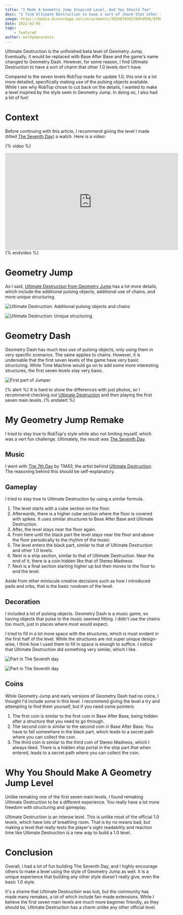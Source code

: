```yaml
---
title: "I Made A Geometry Jump Inspired Level, And You Should Too"
desc: "I find Ultimate Destruction to have a sort of charm that other 1.0 levels don't have."
image: https://media.discordapp.net/attachments/392087938239954950/939669325634236446/7day.png?width=1202&height=676
date: 2022-02-05
tags:
    - featured
author: moldymacaronix
---
```


Ultimate Destruction is the unfinished beta level of Geometry Jump. Eventually, it would be replaced with Base After Base and the game's name changed to Geometry Dash. However, for some reason, I find Ultimate Destruction to have a sort of charm that other 1.0 levels don't have.

Compared to the seven levels RobTop made for update 1.0, this one is a lot more detailed, specifically making use of the pulsing objects available. While I see why RobTop chose to cut back on the details, I wanted to make a level inspired by the style seen in Geometry Jump. In doing so, I also had a lot of fun!

# Context

Before continuing with this article, I recommend giving the level I made (titled [The Seventh Day](https://gdbrowser.com/77911546)) a watch. Here is a video:

{% video %}
<iframe width="560" height="315" src="https://www.youtube.com/embed/eb8qdxESzoY" title="YouTube video player" frameborder="0" allow="accelerometer; autoplay; clipboard-write; encrypted-media; gyroscope; picture-in-picture" allowfullscreen></iframe>
{% endvideo %}

# Geometry Jump

As I said, [Ultimate Destruction from Geometry Jump](https://youtu.be/727pUHwWSVg) has a lot more details, which include the additional pulsing objects, additional use of chains, and more unique structuring.

![Ultimate Destruction: Additional pulsing objects and chains](https://media.discordapp.net/attachments/392087938239954950/939674366583640184/unknown.png)

![Ultimate Destruction: Unique structuring](https://media.discordapp.net/attachments/392087938239954950/939674556451389462/unknown.png)

# Geometry Dash

Geometry Dash has much less use of pulsing objects, only using them in very specific scenarios. The same applies to chains. However, it is undeniable that the first seven levels of the game have very basic structuring. While Time Machine would go on to add some more interesting structures, the first seven levels stay very basic.

![First part of Jumper](https://media.discordapp.net/attachments/392087938239954950/939675832534835220/unknown.png)

{% alert %}
It is hard to show the differences with just photos, so I recommend checking out [Ultimate Destruction](https://youtu.be/727pUHwWSVg) and then playing the first seven main levels.
{% endalert %}

# My Geometry Jump Remake

I tried to stay true to RobTop's style while also not limiting myself, which was a vert fun challenge. Ultimately, the result was [The Seventh Day](https://gdbrowser.com/77911546).

## Music

I went with [The 7th Day](https://www.newgrounds.com/audio/listen/188804) by TM43, the artist behind [Ultimate Destruction](https://www.newgrounds.com/audio/listen/134270). The reasoning behind this should be self-explanatory.

## Gameplay

I tried to stay true to Ultimate Destruction by using a similar formula.

1. The level starts with a cube section on the floor.
2. Afterwards, there is a higher cube section where the floor is covered with spikes. It uses similar structures to Base After Base and Ultimate Destruction.
3. After, the level stays near the floor again.
4. From here until the black part the level stays near the floor and above the floor periodically to the rhythm of the music.
5. The level enters the black part, similar to that of Ultimate Destruction and other 1.0 levels.
6. Next is a ship section, similar to that of Ultimate Destruction. Near the end of it, there is a coin hidden like that of Stereo Madness.
7. Next is a final section starting higher up but then moves to the floor to end the level.

Aside from other miniscule creative decisions such as how I introduced pads and orbs, that is the basic rundown of the level.

## Decoration

I included a lot of pulsing objects. Geometry Dash is a music game, so having objects that pulse to the music seemed fitting. I didn't use the chains too much, just in places where most would expect.

I tried to fill in a lot more space with the structures, which is most evident in the first half of the level. While the structures are not super unique design-wise, I think how I used them to fill in space is enough to suffice. I notice that Ultimate Destruction did something very similar, which I like.

![Part in The Seventh day](https://media.discordapp.net/attachments/392087938239954950/939683133194899537/unknown.png)

![Part in The Seventh day](https://media.discordapp.net/attachments/392087938239954950/939683393984139264/unknown.png)

## Coins

While Geometry Jump and early versions of Geometry Dash had no coins, I thought I'd include some in this level. I recommend giving the level a try and attempting to find them yourself, but if you need some pointers:

1. The first coin is similar to the first coin in Base After Base, being hidden after a structure that you need to go through.
2. The second coin is similar to the second coin in Base After Base. You have to fall somewhere in the black part, which leads to a secret path where you can collect the coin.
3. The third coin is similar to the third coin of Stereo Madness, which I always liked. There is a hidden ship portal in the ship part that when entered, leads to a secret path where you can collect the coin.

# Why You Should Make A Geometry Jump Level

Unlike remaking one of the first seven main levels, I found remaking Ultimate Destruction to be a different experience. You really have a lot more freedom with structuring and gameplay.

Ultimate Destruction is an intense level. This is unlike most of the official 1.0 levels, which have lots of breathing room. That is by no means bad, but making a level that really tests the player's sight readability and reaction time like Ultimate Destruction is a new way to build a 1.0 level.

# Conclusion

Overall, I had a lot of fun building The Seventh Day, and I highly encourage others to make a level using the style of Geometry Jump as well. It is a unique experience that building any other style doesn't really give, even the basic 1.0 style.

It's a shame that Ultimate Destruction was lost, but the community has made many remakes, a lot of which include fan-made extensions. While I believe the first seven main levels are much more beginner friendly, as they should be, Ultimate Destruction has a charm unlike any other official level.